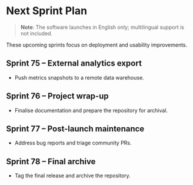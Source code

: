 # Next Sprint Plan

> **Note**: The software launches in English only; multilingual support is not included.

These upcoming sprints focus on deployment and usability improvements.

## Sprint 75 – External analytics export
* Push metrics snapshots to a remote data warehouse.

## Sprint 76 – Project wrap-up
* Finalise documentation and prepare the repository for archival.

## Sprint 77 – Post-launch maintenance
* Address bug reports and triage community PRs.

## Sprint 78 – Final archive
* Tag the final release and archive the repository.
